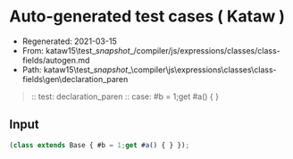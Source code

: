# Auto-generated test cases ( Kataw )
- Regenerated: 2021-03-15
- From: kataw15\test\__snapshot__/compiler/js/expressions/classes/class-fields/autogen.md
- Path: kataw15\test\__snapshot__\compiler\js\expressions\classes\class-fields\gen\declaration_paren
> :: test: declaration_paren
> :: case: #b = 1;get #a() { }
## Input

`````js
(class extends Base { #b = 1;get #a() { } });
`````

